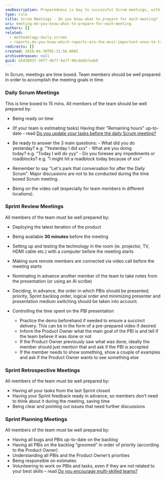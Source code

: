 ```yaml
---
seoDescription: Preparedness is key to successful Scrum meetings, with daily scrums focused on progress updates and sprint planning, review, and retrospective meetings requiring specific preparation for optimal collaboration.
type: rule
title: Scrum Meetings - Do you know what to prepare for each meeting?
uri: meeting-do-you-know-what-to-prepare-for-each-meeting
authors: []
related:
  - methodology-daily-scrums
  - reports-do-you-know-which-reports-are-the-most-important-ones-to-track-your-progress
redirects: []
created: 2010-04-30T05:31:56.000Z
archivedreason: null
guid: b5d3893f-34f7-4b77-9a7f-96cdebb7aab9
---
```


In Scrum, meetings are time boxed. Team members should be well prepared in order to accomplish the meeting goals in time.

<!--endintro-->

### Daily Scrum Meetings

This is time boxed to 15 mins. All members of the team should be well prepared by:

* Being ready on time
* (If your team is estimating tasks) Having their "Remaining hours" up-to-date – read
  [Do you update your tasks before the daily Scrum meeting?](/meeting-do-you-update-your-tasks-before-the-daily-scrum)
* Be ready to answer the 3 main questions: - What did you do yesterday? e.g. "Yesterday I did xxx" - What are you doing today? e.g. "Today I will do yyy" - Do you foresee any impediments or roadblocks? e.g. "I might hit a roadblock today because of xxx"

* Remember to say "Let's park that conversation for after the Daily Scrum". Major discussions are not to be conducted during the time boxed Scrum meeting.
* Being on the video call (especially for team members in different locations).

### Sprint Review Meetings

All members of the team must be well prepared by:

* Deploying the latest iteration of the product
* Being available **30 minutes** before the meeting
* Setting up and testing the technology in the room (ie. projector, TV, HDMI cable etc.) with a computer before the meeting starts
* Making sure remote members are connected via video call before the meeting starts
* Nominating in advance another member of the team to take notes from the presentation (or using an AI scribe)
* Deciding, in advance, the order in which PBIs should be presented; priority, Sprint backlog order, logical order and minimizing presenter and presentation medium switching should be taken into account.
* Controlling the time spent on the PBI presentation

  * Practice the demo beforehand if needed to ensure a succinct delivery. This can be in the form of a pre-prepared video if desired
  * Inform the Product Owner what the main goal of the PBI is and tell if the team believe it was done or not
  * If the Product Owner previously saw what was done, ideally the member should just mention that and ask if the PBI is accepted
  * If the member needs to show something, show a couple of examples and ask if the Product Owner wants to see something else

### Sprint Retrospective Meetings

All members of the team must be well prepared by:

* Having all your tasks from the last Sprint closed
* Having your Sprint feedback ready in advance, so members don’t need to think about it during the meeting, saving time
* Being clear and pointing out issues that need further discussions

### Sprint Planning Meetings

All members of the team must be well prepared by:

* Having all bugs and PBIs up-to-date on the backlog
* Having all PBIs on the backlog “groomed” in order of priority (according to the Product Owner)
* Understanding all PBIs and the Product Owner’s priorities
* Being responsible on estimates
* Volunteering to work on PBIs and tasks, even if they are not related to your best skills – read [Do you encourage multi-skilled teams?](/the-team-do-you-encourage-multi-skilled-teams-by-leaving-your-comfort-zone)
